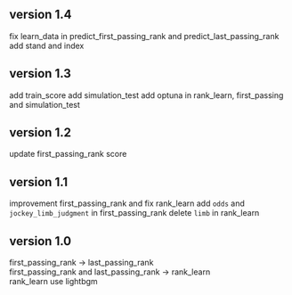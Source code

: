 ## version 1.4
fix learn_data in predict_first_passing_rank and predict_last_passing_rank
add stand and index

## version 1.3
add train_score
add simulation_test
add optuna in rank_learn, first_passing and simulation_test

## version 1.2
update first_passing_rank score

## version 1.1
improvement first_passing_rank and fix rank_learn
add `odds` and `jockey_limb_judgment` in first_passing_rank
delete `limb` in rank_learn

## version 1.0
first_passing_rank -> last_passing_rank  
first_passing_rank and last_passing_rank -> rank_learn  
rank_learn use lightbgm
